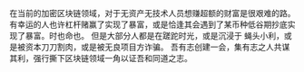 在当前的加密区块链领域，对于无资产无技术人员想赚超额的财富是很艰难的路。
有幸运的人也许杠杆赌赢了实现了暴富，或是恰逢其会遇到了某币种低谷期抄底实现了暴富。时也命也。
但是大部分人都是在蹉跎时光，或是沉浸于 蝇头小利，或是被资本刀刀割肉，或是被无良项目方诈骗。
吾有志创建一会，集有志之人共谋其利，强行撕下区块链领域一角以证吾和同道之志。

